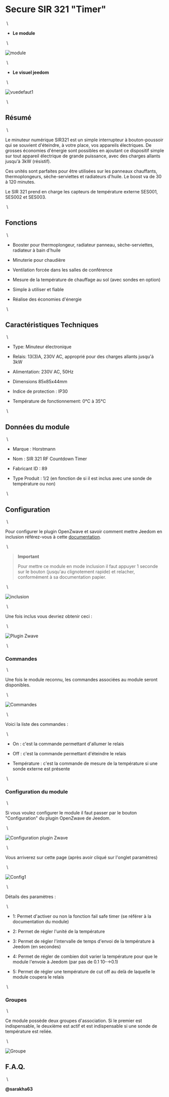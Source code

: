 Secure SIR 321 "Timer" 
======================

 \

-   **Le module**

 \

![module](images/secure.sir321/module.jpg)

 \

-   **Le visuel jeedom**

 \

![vuedefaut1](images/secure.sir321/vuedefaut1.jpg)

 \

Résumé 
------

 \

Le minuteur numérique SIR321 est un simple interrupteur à
bouton-poussoir qui se souvient d'éteindre, à votre place, vos appareils
électriques. De grosses économies d'énergie sont possibles en ajoutant
ce dispositif simple sur tout appareil électrique de grande puissance,
avec des charges allants jusqu'à 3kW (résistif).

Ces unités sont parfaites pour être utilisées sur les panneaux
chauffants, thermoplongeurs, sèche-serviettes et radiateurs d'huile. Le
boost va de 30 à 120 minutes.

Le SIR 321 prend en charge les capteurs de température externe SES001,
SES002 et SES003.

 \

Fonctions 
---------

 \

-   Booster pour thermoplongeur, radiateur panneau, sèche-serviettes,
    radiateur à bain d'huile

-   Minuterie pour chaudière

-   Ventilation forcée dans les salles de conférence

-   Mesure de la température de chauffage au sol (avec sondes en option)

-   Simple à utiliser et fiable

-   Réalise des économies d'énergie

 \

Caractéristiques Techniques 
---------------------------

 \

-   Type: Minuteur électronique

-   Relais: 13(3)A, 230V AC, approprié pour des charges allants jusqu'à
    3kW

-   Alimentation: 230V AC, 50Hz

-   Dimensions 85x85x44mm

-   Indice de protection : IP30

-   Température de fonctionnement: 0°C à 35°C

 \

Données du module 
-----------------

 \

-   Marque : Horstmann

-   Nom : SIR 321 RF Countdown Timer

-   Fabricant ID : 89

-   Type Produit : 1/2 (en fonction de si il est inclus avec une sonde
    de température ou non)

 \

Configuration 
-------------

 \

Pour configurer le plugin OpenZwave et savoir comment mettre Jeedom en
inclusion référez-vous à cette
[documentation](https://jeedom.fr/doc/documentation/plugins/openzwave/fr_FR/openzwave.html).

 \

> **Important**
>
> Pour mettre ce module en mode inclusion il faut appuyer 1 seconde sur
> le bouton (jusqu'au clignotement rapide) et relacher, conformément à
> sa documentation papier.

 \

![inclusion](images/secure.sir321/inclusion.jpg)

 \

Une fois inclus vous devriez obtenir ceci :

 \

![Plugin Zwave](images/secure.sir321/information.jpg)

 \

### Commandes 

 \

Une fois le module reconnu, les commandes associées au module seront
disponibles.

 \

![Commandes](images/secure.sir321/commandes.jpg)

 \

Voici la liste des commandes :

 \

-   On : c'est la commande permettant d'allumer le relais

-   Off : c'est la commande permettant d'éteindre le relais

-   Température : c'est la commande de mesure de la température si une
    sonde externe est présente

 \

### Configuration du module 

 \

Si vous voulez configurer le module il faut passer par le bouton
"Configuration" du plugin OpenZwave de Jeedom.

 \

![Configuration plugin Zwave](images/plugin/bouton_configuration.jpg)

 \

Vous arriverez sur cette page (après avoir cliqué sur l'onglet
paramètres)

 \

![Config1](images/secure.sir321/config1.jpg)

 \

Détails des paramètres :

 \

-   1: Permet d'activer ou non la fonction fail safe timer (se référer à
    la documentation du module)

-   2: Permet de régler l'unité de la température

-   3: Permet de régler l'intervalle de temps d'envoi de la température
    à Jeedom (en secondes)

-   4: Permet de régler de combien doit varier la température pour que
    le module l'envoie à Jeedom (par pas de 0.1 10-→0.1)

-   5: Permet de régler une température de cut off au delà de laquelle
    le module coupera le relais

 \

### Groupes 

 \

Ce module possède deux groupes d'association. Si le premier est
indispensable, le deuxième est actif et est indispensable si une sonde
de température est reliée.

 \

![Groupe](images/secure.sir321/groupe.jpg)

F.A.Q. 
------

 \

**@sarakha63**
